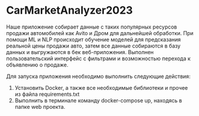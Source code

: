 # CarMarketAnalyzer2023

Наше приложение собирает данные с таких популярных ресурсов продажи автомобилей как Avito и Дром для дальнейшей обработки. При помощи ML и NLP происходит обучение моделей для предсказания реальной цены продажи авто, затем все данные собираются в базу данных и выгружаются в бек веб-приложения. 
Выполнен пользовательский интерфейс с фильтрами и возможностью перехода к объявлению о продаже.

Для запуска приложения необходимо выполнить следующие действия:

1. Установить Docker, а также все необходимые библиотеки и прочее из файла requirements.txt
2. Выполнить в терминале команду docker-compose up, находясь в папке web проекта.
